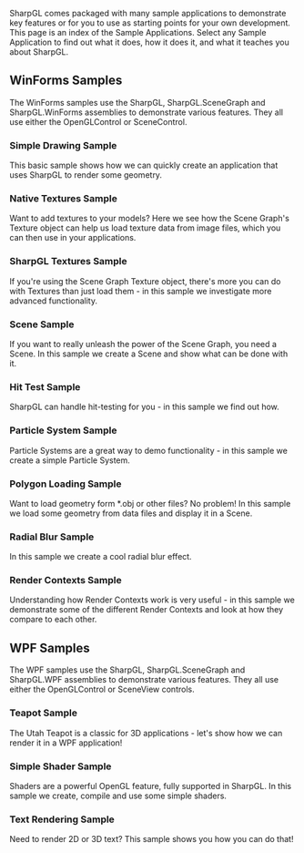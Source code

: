 SharpGL comes packaged with many sample applications to demonstrate key features or for you to use as starting points for your own development. This page is an index of the Sample Applications. Select any Sample Application to find out what it does, how it does it, and what it teaches you about SharpGL.

## WinForms Samples

The WinForms samples use the SharpGL, SharpGL.SceneGraph and SharpGL.WinForms assemblies to demonstrate various features. They all use either the OpenGLControl or SceneControl.

### Simple Drawing Sample

This basic sample shows how we can quickly create an application that uses SharpGL to render some geometry.

### Native Textures Sample

Want to add textures to your models? Here we see how the Scene Graph's Texture object can help us load texture data from image files, which you can then use in your applications.

### SharpGL Textures Sample

If you're using the Scene Graph Texture object, there's more you can do with Textures than just load them - in this sample we investigate more advanced functionality.

### Scene Sample

If you want to really unleash the power of the Scene Graph, you need a Scene. In this sample we create a Scene and show what can be done with it.

### Hit Test Sample

SharpGL can handle hit-testing for you - in this sample we find out how.

### Particle System Sample

Particle Systems are a great way to demo functionality - in this sample we create a simple Particle System.

### Polygon Loading Sample

Want to load geometry form *.obj or other files? No problem! In this sample we load some geometry from data files and display it in a Scene.

### Radial Blur Sample

In this sample we create a cool radial blur effect.

### Render Contexts Sample

Understanding how Render Contexts work is very useful - in this sample we demonstrate some of the different Render Contexts and look at how they compare to each other.

## WPF Samples

The WPF samples use the SharpGL, SharpGL.SceneGraph and SharpGL.WPF assemblies to demonstrate various features. They all use either the OpenGLControl or SceneView controls.

### Teapot Sample

The Utah Teapot is a classic for 3D applications - let's show how we can render it in a WPF application!

### Simple Shader Sample

Shaders are a powerful OpenGL feature, fully supported in SharpGL. In this sample we create, compile and use some simple shaders.

### Text Rendering Sample

Need to render 2D or 3D text? This sample shows you how you can do that!